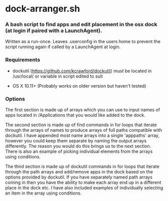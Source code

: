 # dock-arranger.sh
### A bash script to find apps and edit placement in the osx dock (at login if paired with a LaunchAgent). 

Written as a run-once. Leaves .userconfig in the users home to prevent the script running again if called by a LaunchAgent at login.

### Requirements

- dockutil (https://github.com/kcrawford/dockutil) must be located in /usr/local/ or variable in script edited to suit

- OS X 10.11+ (Probably works on older version but haven't tested)

### Options

The first section is made up of arrays which you can use to input names of apps located in /Applications that you would like added to the dock.

The second section is made up of find commands in for loops that iterate through the arrays of names to produce arrays of full paths compatible with dockutil.
I have appended most name arrays into a single 'apppaths' array, however you could keep them separate by naming the output arrays differently. The reason you would do this brings us to the next section. There is also an example of picking individual elements from the arrays using conditions.

The third section is made up of dockutil commands in for loops that iterate through the path arrays and add/remove apps in the dock based on the options provided by dockutil. If you have separately named path arrays coming in then you have the ability to make each array end up in a different place in the dock etc. I have also included examples of individually selecting an item in the array using conditions.
